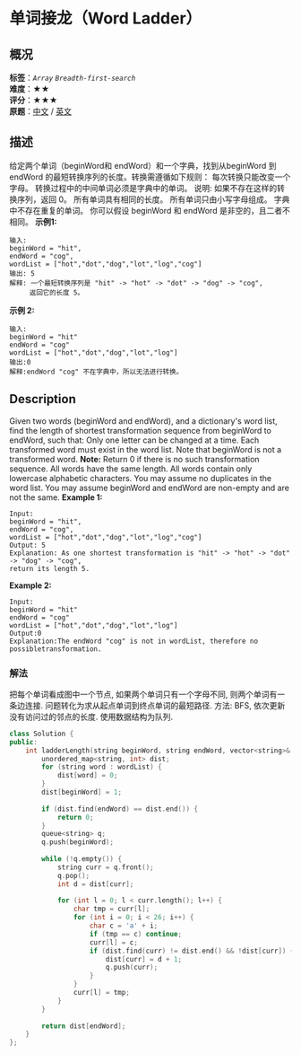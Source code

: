 # 单词接龙（Word Ladder）
## 概况
**标签**：*`Array`*  *`Breadth-first-search`*<br>
**难度**：★★<br>
**评分**：★★★<br>
**原题**：[中文](https://leetcode-cn.com/problems/word-ladder) / [英文](https://leetcode.com/problems/word-ladder)
## 描述
给定两个单词（beginWord和 endWord）和一个字典，找到从beginWord 到endWord 的最短转换序列的长度。转换需遵循如下规则：
	每次转换只能改变一个字母。
	转换过程中的中间单词必须是字典中的单词。
说明:
	如果不存在这样的转换序列，返回 0。
	所有单词具有相同的长度。
	所有单词只由小写字母组成。
	字典中不存在重复的单词。
	你可以假设 beginWord 和 endWord 是非空的，且二者不相同。
**示例1:**
```
输入:
beginWord = "hit",
endWord = "cog",
wordList = ["hot","dot","dog","lot","log","cog"]
输出: 5
解释: 一个最短转换序列是 "hit" -> "hot" -> "dot" -> "dog" -> "cog",
     返回它的长度 5。
```
**示例 2:**
```
输入:
beginWord = "hit"
endWord = "cog"
wordList = ["hot","dot","dog","lot","log"]
输出:0
解释:endWord "cog" 不在字典中，所以无法进行转换。
```
## Description
Given two words (beginWord and endWord), and a dictionary&#39;s word list, find the length of shortest transformation sequence from beginWord to endWord, such that:
	Only one letter can be changed at a time.
	Each transformed word must exist in the word list. Note that beginWord is not a transformed word.
**Note:**
	Return 0 if there is no such transformation sequence.
	All words have the same length.
	All words contain only lowercase alphabetic characters.
	You may assume no duplicates in the word list.
	You may assume beginWord and endWord are non-empty and are not the same.
**Example 1:**
```
Input:
beginWord = "hit",
endWord = "cog",
wordList = ["hot","dot","dog","lot","log","cog"]
Output: 5
Explanation: As one shortest transformation is "hit" -> "hot" -> "dot" -> "dog" -> "cog",
return its length 5.
```
**Example 2:**
```
Input:
beginWord = "hit"
endWord = "cog"
wordList = ["hot","dot","dog","lot","log"]
Output:0
Explanation:The endWord "cog" is not in wordList, therefore no possibletransformation.
```
### 解法
把每个单词看成图中一个节点, 如果两个单词只有一个字母不同, 则两个单词有一条边连接. 问题转化为求从起点单词到终点单词的最短路径. 
方法: BFS, 依次更新没有访问过的邻点的长度. 使用数据结构为队列.
```c++
class Solution {
public:
    int ladderLength(string beginWord, string endWord, vector<string>& wordList) {
        unordered_map<string, int> dist;
        for (string word : wordList) {
            dist[word] = 0;
        }
        dist[beginWord] = 1;
        
        if (dist.find(endWord) == dist.end()) {
            return 0;    
        }
        queue<string> q;
        q.push(beginWord);
        
        while (!q.empty()) {
            string curr = q.front();
            q.pop();
            int d = dist[curr];
            
            for (int l = 0; l < curr.length(); l++) {
                char tmp = curr[l];
                for (int i = 0; i < 26; i++) {
                    char c = 'a' + i;
                    if (tmp == c) continue;
                    curr[l] = c;
                    if (dist.find(curr) != dist.end() && !dist[curr]) {
                        dist[curr] = d + 1;
                        q.push(curr);
                    }
                }
                curr[l] = tmp;
            }
        }
        
        return dist[endWord];
    }
};
```